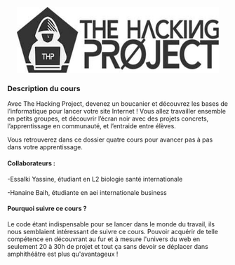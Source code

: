 <p align="center">
  <img width="460" height="150" src="https://raw.githubusercontent.com/YassineEsk/PROJET1/master/cours_code/thp.jpg">
</p>


### **Description du cours**
Avec The Hacking Project, devenez un boucanier et découvrez les bases de l’informatique pour lancer votre site Internet !
Vous allez travailler ensemble en petits groupes, et découvrir l’écran noir avec des projets concrets, l’apprentissage en communauté, et l’entraide entre élèves.

Vous retrouverez dans ce dossier quatre cours pour avancer pas à pas dans votre apprentissage. 

#### **Collaborateurs :** 
-Essalki Yassine, étudiant en L2 biologie santé internationale 

-Hanaine Baih, étudiante en aei internationale business
#### **Pourquoi suivre ce cours ?**
Le code étant indispensable pour se lancer dans le monde du travail, ils nous semblaient intéressant de suivre ce cours.
Pouvoir acquérir de telle compétence en découvrant au fur et à mesure l'univers du web en seulement 20 à 30h de projet et tout ça sans devoir se déplacer dans amphithéâtre est plus qu'avantageux !
